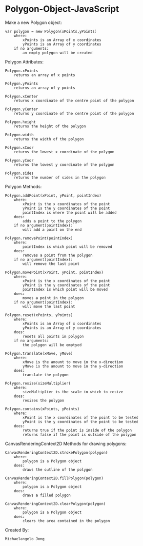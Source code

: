 Polygon-Object-JavaScript
=========================

Make a new Polygon object:

	var polygon = new Polygon(xPoints,yPoints)
		where:
			xPoints is an Array of x coordinates
			yPoints is an Array of y coordinates
		if no arguments:
			an empty polygon will be created
			
Polygon Attributes:

	Polygon.xPoints
		returns an array of x points
		
	Polygon.yPoints
		returns an array of y points
		
	Polygon.xCenter
		returns x coordinate of the centre point of the polygon
		
	Polygon.yCenter
		returns y coordinate of the centre point of the polygon
		
	Polygon.height
		returns the height of the polygon
		
	Polygon.width
		returns the width of the polygon
		
	Polygon.xCoor
		returns the lowest x coordinate of the polygon
		
	Polygon.yCoor
		returns the lowest y coordinate of the polygon
		
	Polygon.sides
		returns the number of sides in the polygon

Polygon Methods:

	Polygon.addPoint(xPoint, yPoint, pointIndex)	
		where:
			xPoint is the x coordinates of the point
			yPoint is the y coordinates of the point
			pointIndex is where the point will be added
		does:
			adds a point to the polygon
		if no argument(pointIndex):
			will add a point on the end
			
	Polygon.removePoint(pointIndex)
		where:
			pointIndex is which point will be removed
		does:
			removes a point from the polygon
		if no argument(pointIndex):
			will remove the last point
			
	Polygon.movePoint(xPoint, yPoint, pointIndex)
		where:
			xPoint is the x coordinates of the point
			yPoint is the y coordinates of the point
			pointIndex is which point will be moved
		does:
			moves a point in the polygon
		if no argument(pointIndex):
			will move the last point
			
	Polygon.reset(xPoints, yPoints)
		where:
			xPoints is an Array of x coordinates
			yPoints is an Array of y coordinates
		does:
			resets all points in polygon
		if no arguments:
			the polygon will be emptyed
			
	Polygon.translate(xMove, yMove)
		where:
			xMove is the amount to move in the x-direction
			yMove is the amount to move in the y-direction
		does:
			translate the polygon
			
	Polygon.resize(sizeMultiplier)
		where:
			sizeMultiplier is the scale in which to resize
		does:
			resizes the polygon
			
	Polygon.contains(xPoints, yPoints)
		where:
			xPoint is the x coordinates of the point to be tested
			yPoint is the y coordinates of the point to be tested
		does:
			returns true if the point is inside of the polygon
			returns false if the point is outside of the polygon

CanvasRenderingContext2D Methods for drawing polygons:

	CanvasRenderingContext2D.strokePolygon(polygon)
		where:
			polygon is a Polygon object
		does:
			draws the outline of the polygon
			
	CanvasRenderingContext2D.fillPolygon(polygon)
		where:
			polygon is a Polygon object
		does:
			draws a filled polygon
			
	CanvasRenderingContext2D.clearPolygon(polygon)
		where:
			polygon is a Polygon object
		does:
			clears the area contained in the polygon

Created By:
	
	Michaelangelo Jong
	
